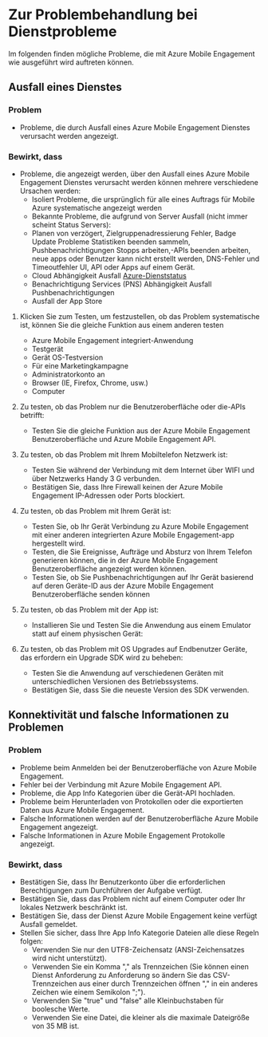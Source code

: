 <properties 
   pageTitle="Azure mobilen Engagement Problembehandlungsleitfadens - Dienst" 
   description="Problembehandlung von Führungslinien für Azure mobilen Engagement" 
   services="mobile-engagement" 
   documentationCenter="" 
   authors="piyushjo" 
   manager="dwrede" 
   editor=""/>

<tags
   ms.service="mobile-engagement"
   ms.devlang="na"
   ms.topic="article"
   ms.tgt_pltfrm="mobile-multiple"
   ms.workload="mobile" 
   ms.date="08/19/2016"
   ms.author="piyushjo"/>

# <a name="troubleshooting-guide-for-service-issues"></a>Zur Problembehandlung bei Dienstprobleme

Im folgenden finden mögliche Probleme, die mit Azure Mobile Engagement wie ausgeführt wird auftreten können.

## <a name="service-outages"></a>Ausfall eines Dienstes

### <a name="issue"></a>Problem
- Probleme, die durch Ausfall eines Azure Mobile Engagement Dienstes verursacht werden angezeigt.

### <a name="causes"></a>Bewirkt, dass
- Probleme, die angezeigt werden, über den Ausfall eines Azure Mobile Engagement Dienstes verursacht werden können mehrere verschiedene Ursachen werden:
    - Isoliert Probleme, die ursprünglich für alle eines Auftrags für Mobile Azure systematische angezeigt werden
    - Bekannte Probleme, die aufgrund von Server Ausfall (nicht immer scheint Status Servers):
    - Planen von verzögert, Zielgruppenadressierung Fehler, Badge Update Probleme Statistiken beenden sammeln, Pushbenachrichtigungen Stopps arbeiten,-APIs beenden arbeiten, neue apps oder Benutzer kann nicht erstellt werden, DNS-Fehler und Timeoutfehler UI, API oder Apps auf einem Gerät.
    - Cloud Abhängigkeit Ausfall [Azure-Dienststatus](http://status.azure.com/)
    - Benachrichtigung Services (PNS) Abhängigkeit Ausfall Pushbenachrichtigungen
    - Ausfall der App Store

1) Klicken Sie zum Testen, um festzustellen, ob das Problem systematische ist, können Sie die gleiche Funktion aus einem anderen testen
   
   - Azure Mobile Engagement integriert-Anwendung
   - Testgerät
   - Gerät OS-Testversion
   - Für eine Marketingkampagne
   - Administratorkonto an
   - Browser (IE, Firefox, Chrome, usw.)
   - Computer

2) Zu testen, ob das Problem nur die Benutzeroberfläche oder die-APIs betrifft:

   - Testen Sie die gleiche Funktion aus der Azure Mobile Engagement Benutzeroberfläche und Azure Mobile Engagement API.

3) Zu testen, ob das Problem mit Ihrem Mobiltelefon Netzwerk ist:

   - Testen Sie während der Verbindung mit dem Internet über WIFI und über Netzwerks Handy 3 G verbunden.
   - Bestätigen Sie, dass Ihre Firewall keinen der Azure Mobile Engagement IP-Adressen oder Ports blockiert.

4) Zu testen, ob das Problem mit Ihrem Gerät ist:

   - Testen Sie, ob Ihr Gerät Verbindung zu Azure Mobile Engagement mit einer anderen integrierten Azure Mobile Engagement-app hergestellt wird.
   - Testen, die Sie Ereignisse, Aufträge und Absturz von Ihrem Telefon generieren können, die in der Azure Mobile Engagement Benutzeroberfläche angezeigt werden können. 
   - Testen Sie, ob Sie Pushbenachrichtigungen auf Ihr Gerät basierend auf deren Geräte-ID aus der Azure Mobile Engagement Benutzeroberfläche senden können 

5) Zu testen, ob das Problem mit der App ist:

   - Installieren Sie und Testen Sie die Anwendung aus einem Emulator statt auf einem physischen Gerät:
   
6) Zu testen, ob das Problem mit OS Upgrades auf Endbenutzer Geräte, das erfordern ein Upgrade SDK wird zu beheben:

   - Testen Sie die Anwendung auf verschiedenen Geräten mit unterschiedlichen Versionen des Betriebssystems.
   - Bestätigen Sie, dass Sie die neueste Version des SDK verwenden.
 
## <a name="connectivity-and-incorrect-information-issues"></a>Konnektivität und falsche Informationen zu Problemen

### <a name="issue"></a>Problem
- Probleme beim Anmelden bei der Benutzeroberfläche von Azure Mobile Engagement.
- Fehler bei der Verbindung mit Azure Mobile Engagement API.
- Probleme, die App Info Kategorien über die Gerät-API hochladen.
- Probleme beim Herunterladen von Protokollen oder die exportierten Daten aus Azure Mobile Engagement.
- Falsche Informationen werden auf der Benutzeroberfläche Azure Mobile Engagement angezeigt.
- Falsche Informationen in Azure Mobile Engagement Protokolle angezeigt.

### <a name="causes"></a>Bewirkt, dass
* Bestätigen Sie, dass Ihr Benutzerkonto über die erforderlichen Berechtigungen zum Durchführen der Aufgabe verfügt.
* Bestätigen Sie, dass das Problem nicht auf einem Computer oder Ihr lokales Netzwerk beschränkt ist.
* Bestätigen Sie, dass der Dienst Azure Mobile Engagement keine verfügt Ausfall gemeldet.
* Stellen Sie sicher, dass Ihre App Info Kategorie Dateien alle diese Regeln folgen:
    - Verwenden Sie nur den UTF8-Zeichensatz (ANSI-Zeichensatzes wird nicht unterstützt).
    - Verwenden Sie ein Komma "," als Trennzeichen (Sie können einen Dienst Anforderung zu Anforderung so ändern Sie das CSV-Trennzeichen aus einer durch Trennzeichen öffnen "," in ein anderes Zeichen wie einem Semikolon ";").
    - Verwenden Sie "true" und "false" alle Kleinbuchstaben für boolesche Werte.
    - Verwenden Sie eine Datei, die kleiner als die maximale Dateigröße von 35 MB ist.
 
